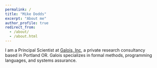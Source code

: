```yaml
---
permalink: /
title: "Mike Dodds"
excerpt: "About me"
author_profile: true
redirect_from: 
  - /about/
  - /about.html
---
```


I am a Principal Scientist at [Galois, Inc](https://galois.com), a private research  consultancy based in Portland OR. Galois specializes in formal methods, programming languages, and systems assurance. 

